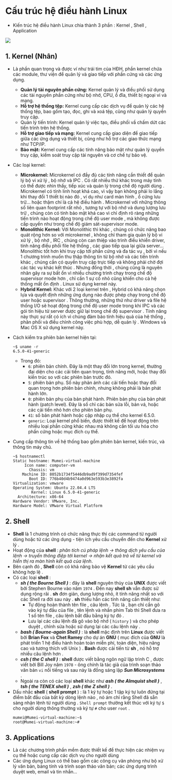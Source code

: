 # Cấu trúc hệ điều hành Linux

- Kiến trúc hệ điều hành Linux chia thành 3 phần : Kernel , Shell , Application
<img src="https://media.geeksforgeeks.org/wp-content/uploads/20230918130118/linux.jpg">

## 1. Kernel (Nhân)

- Là phần quan trọng và được ví như trái tim của HĐH, phần kernel chứa các module, thư viện để quản lý và giao tiếp với phần cứng và các ứng dụng.
  - **Quản lý tài nguyên phần cứng:** Kernel quản lý và điều phối sử dụng các tài nguyên phần cứng như bộ nhớ, CPU, ổ đĩa, thiết bị ngoại vi và mạng.
  - **Hỗ trợ hệ thống tệp:** Kernel cung cấp các dịch vụ để quản lý các hệ thống tệp, bao gồm tạo, đọc, ghi và xoá tệp, cũng như quản lý quyền truy cập.
  - Quản lý tiến trình: Kernel quản lý việc tạo, điều phối vầ chấm dứt các tiến trình trên hệ thống.
  - **Hỗ trợ giao tiếp và mạng:** Kernel cung cấp giao diện để giao tiếp giữa các ứng dụng và thiết bị, cũng như hỗ trợ các giao thức mạng như TCP/IP.
  - **Bảo mật:** Kernel cung cấp các tính năng bảo mật như quản lý quyền truy cập, kiểm soát truy cập tài nguyên và cơ chế tự bảo vệ.

- Các loại kernel:
  - **Microkernel:** Microkernel có đầy đủ các tính năng cần thiết để quản lý bộ vi xử lý , bộ nhớ và IPC . Có rất nhiều thứ khác trong máy tính có thể được nhìn thấy, tiếp xúc và quản lý trong chế độ người dùng . Microkernel có tính linh hoạt khá cao, vì vậy bạn không phải lo lắng khi thay đổi 1 thiết bị nào đó , ví dụ như card màn hình , ổ cứng lưu trữ... hoặc thậm chí là cả hệ điều hành . Microkernel với những thông số liên quan footprint rất nhỏ , tương tự với bộ nhớ và dung lượng lưu trữ , chúng còn có tính bảo mật khá cao vì chỉ định rõ ràng những tiến trình nào hoạt động trong chế độ user mode , mà không được cấp quyền như trong chế độ giám sát-supervisor mode.
  - **Monolithic Kernel:**  Với Monolithic thì khác , chúng có chức năng bao quát rộng hơn so với microkernel , không chỉ tham gia quản lý bộ vi xử lý , bộ nhớ , IRC , chúng còn can thiệp vào trình điều khiển driver, tính năng điều phối file hệ thống , các giao tiếp qua lại giữa server... Monolithic tốt hơn khi truy cập tới phần cứng và đa tác vụ , bởi vì nếu 1 chương trình muốn thu thập thông tin từ bộ nhớ và các tiến trình khác , chúng cần có quyền truy cập trực tiếp và không phải chờ đợi các tác vụ khác kết thúc . Nhưng đồng thời , chúng cũng là nguyên nhân gây ra sự bất ổn vì nhiều chương trình chạy trong chế độ supervisor mode hơn , chỉ cần 1 sự cố nhỏ cũng khiến cho cả hệ thống mất ổn định . Linux sử dụng kernel này.
  - **Hybrid Kernel:** Khác với 2 loại kernel trên , Hybrid có khả năng chọn lựa và quyết định những ứng dụng nào được phép chạy trong chế độ user hoặc supervisor . Thông thường, những thứ như driver và file hệ thống I/O sẽ hoạt động trong chế độ user mode trong khi IPC và các gói tín hiệu từ server được giữ lại trong chế độ supervisor . Tính năng này thực sự rất có ích vì chúng đảm bảo tính hiệu quả của hệ thống , phân phối và điều chỉnh công việc phù hợp, dễ quản lý . Windows và Mac OS X sử dụng kernel này.
  
- Cách kiểm tra phiên bản kernel hiện tại: 
    ```
    ~$ uname -r 
    6.5.0-41-generic
    ```
    - Trong đó: 
        - `6`: phiên bản chính. Đây là một thay đổi lớn trong kernel, thường đại diện cho các cải tiến quan trọng, tính năng mới, hoặc thay đổi kiến trúc so với các phiên bản trước đó.
        - `5`: phiên bản phụ. Số này phản ánh các cải tiến hoặc thay đổi quan trọng hơn phiên bản chính, nhưng không phải là bản phát hành lớn.
        - `0`: phiên bản phụ của bản phát hành. Phiên bản phụ của bản phát hành (patch level). Đây là số chỉ các bản sửa lỗi, bản vá, hoặc các cải tiến nhỏ hơn cho phiên bản phụ.
        - `41`: số bản phát hành hoặc cập nhập cụ thể cho kernel 6.5.0.
        - `generic`: Loại kernel phổ biến, được thiết kế để hoạt động trên nhiều loại phần cứng khác nhau mà không cần tối ưu hóa cho phần cứng hoặc mục đích cụ thể.
- Cung cấp thông tin về hệ thống bao gồm phiên bản kernel, kiến trúc, và thông tin máy chủ.
  ```
  ~$ hostnamectl
  Static hostname: Mumei-virtual-machine
       Icon name: computer-vm
         Chassis: vm
      Machine ID: 8052b1734f5446db9ad9f399d7354fef
         Boot ID: 776b40d4b9474a0d963e593b3e3892fa
  Virtualization: vmware
  Operating System: Ubuntu 22.04.4 LTS              
          Kernel: Linux 6.5.0-41-generic
    Architecture: x86-64
  Hardware Vendor: VMware, Inc.
  Hardware Model: VMware Virtual Platform
  ```

## 2. Shell
- **Shell** là 1 chương trình có chức năng thực thi các command từ người dùng hoặc từ các ứng dụng - tiện ích yêu cầu chuyển đến cho **Kernel** xử lý .
- Hoạt động của **shell** : *phân tích cú pháp lệnh -> thông dịch yêu cầu của lệnh -> truyền thông điệp tới kernel -> nhận kết quả trả về từ kernel và hiển thị ra màn hình kết quả của lệnh*.
- Bên cạnh đó , **Shell** còn có khả năng bảo vệ **Kernel** từ các yêu cầu không hợp lệ .
- Có các loại **shell** : 
    - ***sh ( the Bourne Shell )*** : đây là **shell** nguyên thủy của **UNIX** được viết bởi Stephen Bourne vào năm `1974` . Đến nay **shell sh** vẫn được sử dụng rộng rãi . **sh** đơn giản, dung lượng nhỏ, ít tính năng nhất so với các Shell ra đời sau này . **sh** thiếu hẳn các tính năng cần thiết như:
        - Tự động hoàn thành tên file , câu lệnh . Tức là , bạn chỉ cần gõ vào ký tự đầu của file , tên lệnh và nhấn phím Tab thì Shell đưa ra 1 số tên file , câu lệnh bắt đầu bằng ký tự đó .
        - Lưu lại các câu lệnh đã gõ vào bộ nhớ ( `history` ) và cho phép duyệt , chỉnh sửa hoặc sử dụng lại các câu lệnh này .
    - ***bash ( Bourne-again Shell )*** : là **shell** mặc định trên **Linux** được viết bởi **Brian Fox** và **Chet Ramey** cho dự án **GNU** ( mục đích của **GNU** là phát triển 1 hệ điều hành hoàn toàn miễn phí, toàn diện, hiệu năng cao và tương thích với Unix ) . **Bash** được cải tiến từ **sh** , nó hỗ trợ nhiều câu lệnh hơn .
    - ***csh ( the C shell )*** : **shell** được viết bằng ngôn ngữ lập trình C , được viết bởi Bill Joy năm `1978` - ông chính là tác giả của trình soạn thảo văn bản `vi` nổi tiếng và sau này là đồng sáng lập ***Sun Microsystems*** .
    - Ngoài ra còn có các loại **shell** khác như ***ash ( the Almquist shell )*** , ***tsh ( the TENEX shell )*** , ***zsh ( the Z shell )*** .
- Dấu nhắc **shell** ( **shell prompt** ) : là 1 ký tự hoặc 1 tập ký tự luôn đứng tại điểm bắt đầu của bất kỳ dòng lệnh nào , nó ám chỉ rằng Shell đã sẵn sàng nhận lệnh từ người dùng . `Shell prompt` thường kết thúc với ký tự `$` cho người dùng thông thường và ký tự `#` cho user `root` .
    ```
    mumei@Mumei-virtual-machine:~$
    root@Mumei-virtual-machine:~#
    ```
## 3. Applications
- Là các chương trình phần mềm được thiết kế để thực hiện các nhiệm vụ cụ thể hoặc cung cấp các dịch vụ cho người dùng
- Các ứng dụng Linux có thể bao gồm các công cụ văn phòng như bộ xử lý văn bản, bảng tính và trình soạn thảo văn bản; các ứng dụng trình duyệt web, email và tin nhắn...
